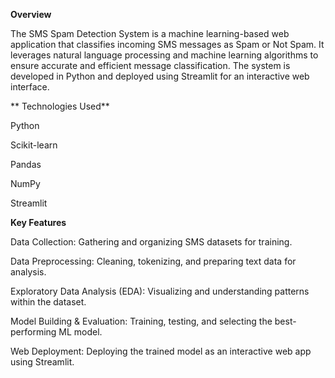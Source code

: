 **Overview**

The SMS Spam Detection System is a machine learning-based web application that classifies incoming SMS messages as Spam or Not Spam. It leverages natural language processing and machine learning algorithms to ensure accurate and efficient message classification. The system is developed in Python and deployed using Streamlit for an interactive web interface.

** Technologies Used**

Python

Scikit-learn

Pandas

NumPy

Streamlit

**Key Features**

Data Collection: Gathering and organizing SMS datasets for training.

Data Preprocessing: Cleaning, tokenizing, and preparing text data for analysis.

Exploratory Data Analysis (EDA): Visualizing and understanding patterns within the dataset.

Model Building & Evaluation: Training, testing, and selecting the best-performing ML model.

Web Deployment: Deploying the trained model as an interactive web app using Streamlit.
